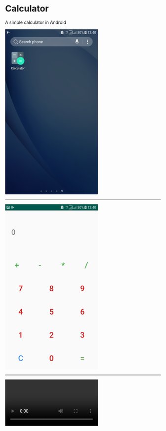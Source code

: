 # Calculator
A simple calculator in Android

<img src="https://github.com/talapparasat/Calculator/blob/master/screenshots/Screenshot_20200922-124041.jpg" width="300"/><hr/>
<img src="https://github.com/talapparasat/Calculator/blob/master/screenshots/Screenshot_20200922-124044.jpg" width="300"/><hr/>
<video src="https://github.com/talapparasat/Calculator/blob/master/screenshots/screen_record.mp4" controls>
